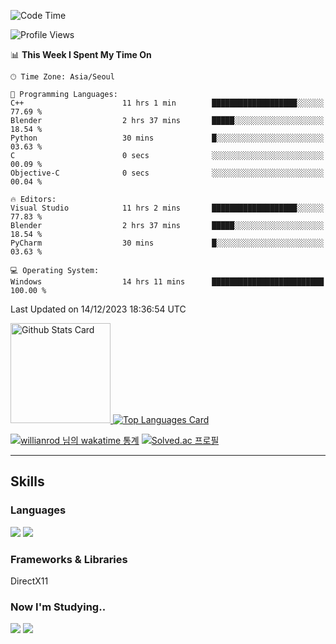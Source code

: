 <!--START_SECTION:waka-->
![Code Time](http://img.shields.io/badge/Code%20Time-765%20hrs%2017%20mins-blue)

![Profile Views](http://img.shields.io/badge/Profile%20Views-0-blue)

📊 **This Week I Spent My Time On** 

```text
🕑︎ Time Zone: Asia/Seoul

💬 Programming Languages: 
C++                      11 hrs 1 min        ███████████████████░░░░░░   77.69 % 
Blender                  2 hrs 37 mins       █████░░░░░░░░░░░░░░░░░░░░   18.54 % 
Python                   30 mins             █░░░░░░░░░░░░░░░░░░░░░░░░   03.63 % 
C                        0 secs              ░░░░░░░░░░░░░░░░░░░░░░░░░   00.09 % 
Objective-C              0 secs              ░░░░░░░░░░░░░░░░░░░░░░░░░   00.04 % 

🔥 Editors: 
Visual Studio            11 hrs 2 mins       ███████████████████░░░░░░   77.83 % 
Blender                  2 hrs 37 mins       █████░░░░░░░░░░░░░░░░░░░░   18.54 % 
PyCharm                  30 mins             █░░░░░░░░░░░░░░░░░░░░░░░░   03.63 % 

💻 Operating System: 
Windows                  14 hrs 11 mins      █████████████████████████   100.00 % 
```


 Last Updated on 14/12/2023 18:36:54 UTC
<!--END_SECTION:waka-->


<!-- [![Anurag's github stats](https://github-readme-stats.vercel.app/api?username=heosumin518)](https://github.com/anuraghazra/github-readme-stats) -->

<!-- markdownlint-disable MD033 -->
<a href="https://github.com/anuraghazra/github-readme-stats#github-stats-card">
  <img
    src="https://github-readme-stats.vercel.app/api?username=heosumin518&hide_title=true&show_icons=true&include_all_commits=true&count_private=true&hide_border=true&theme=onedark&title_color=5f4b8b&text_color=f0eee9&icon_color=00abc0"
    alt="Github Stats Card"
    height="160"
  />
</a>
<a href="https://github.com/anuraghazra/github-readme-stats#top-languages-card">
  <img
    src="https://github-readme-stats.vercel.app/api/top-langs?username=heosumin518&hide=css,tex&hide_title=true&layout=compact&langs_count=8&hide_border=true&theme=onedark&title_color=5f4b8b&text_color=f0eee9&icon_color=00abc0"
    alt="Top Languages Card"
  />
</a>

[![willianrod 님의 wakatime 통계](https://github-readme-stats.vercel.app/api/wakatime?username=heosumin518&layout=compact&count_private=true)](https://wakatime.com/@heosumin518) [![Solved.ac
프로필](http://mazassumnida.wtf/api/v2/generate_badge?boj=heosumin)](https://solved.ac/heosumin)


---

## Skills

### Languages

<img src="https://img.shields.io/badge/C-A8B9CC?style=flat-square&logo=C&logoColor=white"/> <img src="https://img.shields.io/badge/C++-00599C?style=flat-square&logo=C%2B%2B&logoColor=white"/>

### Frameworks & Libraries

DirectX11

### Now I'm Studying..

<img src="https://img.shields.io/badge/CSharp-239120?style=flat-square&logo=CSharp&logoColor=white"/> <img src="https://img.shields.io/badge/OpenGL-5586A4?style=flat-square&logo=OpenGL&logoColor=white"/>


